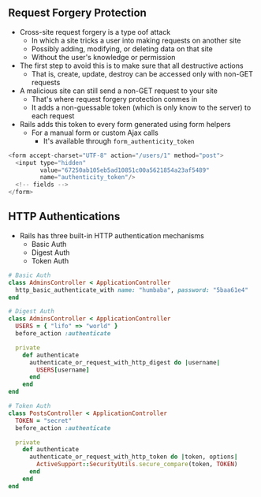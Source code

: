 ## Request Forgery Protection
- Cross-site request forgery is a type oof attack
  - In which a site tricks a user into making requests on another site
  - Possibly adding, modifying, or deleting data on that site
  - Without the user's knowledge or permission
- The first step to avoid this is to make sure that all destructive actions
  - That is, create, update, destroy can be accessed only with non-GET requests
- A malicious site can still send a non-GET request to your site
  - That's where request forgery protection conmes in
  - It adds a non-guessable token (which is only know to the server) to each request
- Rails adds this token to every form generated using form helpers
  - For a manual form or custom Ajax calls
    - It's available through `form_authenticity_token`

```js
<form accept-charset="UTF-8" action="/users/1" method="post">
  <input type="hidden"
         value="67250ab105eb5ad10851c00a5621854a23af5489"
         name="authenticity_token"/>
  <!-- fields -->
</form>
```

## HTTP Authentications
- Rails has three built-in HTTP authentication mechanisms
  - Basic Auth
  - Digest Auth
  - Token Auth

```rb
# Basic Auth
class AdminsController < ApplicationController
  http_basic_authenticate_with name: "humbaba", password: "5baa61e4"
end

# Digest Auth
class AdminsController < ApplicationController
  USERS = { "lifo" => "world" }
  before_action :authenticate

  private
    def authenticate
      authenticate_or_request_with_http_digest do |username|
        USERS[username]
      end
    end
end

# Token Auth
class PostsController < ApplicationController
  TOKEN = "secret"
  before_action :authenticate

  private
    def authenticate
      authenticate_or_request_with_http_token do |token, options|
        ActiveSupport::SecurityUtils.secure_compare(token, TOKEN)
      end
    end
end
```
